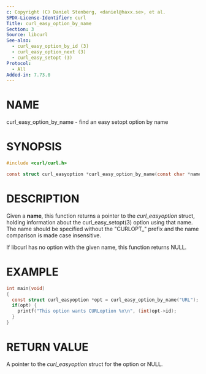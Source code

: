 ```yaml
---
c: Copyright (C) Daniel Stenberg, <daniel@haxx.se>, et al.
SPDX-License-Identifier: curl
Title: curl_easy_option_by_name
Section: 3
Source: libcurl
See-also:
  - curl_easy_option_by_id (3)
  - curl_easy_option_next (3)
  - curl_easy_setopt (3)
Protocol:
  - All
Added-in: 7.73.0
---
```


# NAME

curl_easy_option_by_name - find an easy setopt option by name

# SYNOPSIS

~~~c
#include <curl/curl.h>

const struct curl_easyoption *curl_easy_option_by_name(const char *name);
~~~

# DESCRIPTION

Given a **name**, this function returns a pointer to the
*curl_easyoption* struct, holding information about the
curl_easy_setopt(3) option using that name. The name should be specified
without the "CURLOPT_" prefix and the name comparison is made case
insensitive.

If libcurl has no option with the given name, this function returns NULL.

# EXAMPLE

~~~c
int main(void)
{
  const struct curl_easyoption *opt = curl_easy_option_by_name("URL");
  if(opt) {
    printf("This option wants CURLoption %x\n", (int)opt->id);
  }
}
~~~

# RETURN VALUE

A pointer to the *curl_easyoption* struct for the option or NULL.
